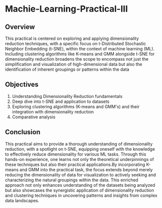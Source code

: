 # Machie-Learning-Practical-III
## Overview
This practical is centered on exploring and applying dimensionality reduction techniques,
with a specific focus on t-Distributed Stochastic Neighbor Embedding (t-SNE), within the context of machine learning (ML).
Including clustering algorithms like K-means and GMM alongside t-SNE for dimensionality reduction broadens the scope to 
encompass not just the simplification and visualization of high-dimensional data but also the identification of inherent 
groupings or patterns within the data

## Objectives
1. Understanding Dimensionality Reduction fundamentals
2. Deep dive into t-SNE and application to datasets
3. Exploring clustering algorithms (K-means and GMM's) and their integration with dimensionality reduction
4. Comparative analysis

## Conclusion
This practical aims to provide a thorough understanding of dimensionality reduction, with a spotlight on t-SNE, 
equipping oneself with the knowledge to effectively reduce dimensionality for various ML tasks. 
Through this hands-on experience, one learns not only the theoretical underpinnings of these techniques but also 
their practical applications.By incorporating K-means and GMM into the practical task, the focus extends beyond merely 
reducing the dimensionality of data for visualization to actively seeking and characterizing the natural groupings within the data. 
This enriched approach not only enhances understanding of the datasets being analyzed but also 
showcases the synergistic application of dimensionality reduction and clustering techniques in 
uncovering patterns and insights from complex data landscapes.
